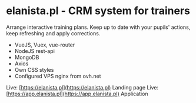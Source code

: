 # elanista.pl - CRM system for trainers

Arrange interactive training plans. Keep up to date with your pupils' actions, keep refreshing and apply corrections.

  - VueJS, Vuex, vue-router
  - NodeJS rest-api
  - MongoDB
  - Axios
  - Own CSS styles
  - Configured VPS nginx from ovh.net

  Live: [https://elanista.pl](https://elanista.pl) Landing page
  Live: [https://app.elanista.pl](https://app.elanista.pl) Application
